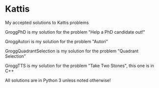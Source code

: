 # Kattis

My accepted solutions to Kattis problems

GroggPhD is my solution for the problem "Help a PhD candidate out!"

GroggAutori is my solution for the problem "Autori"

GroggQuadrantSelection is my solution for the problem "Quadrant Selection"

GroggTTS is my solution for the problem "Take Two Stones", this one is in C++

All solutions are in Python 3 unless noted otherwise!
